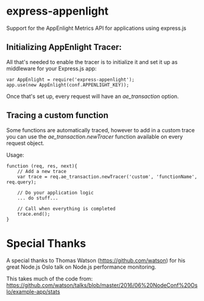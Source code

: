 # express-appenlight
Support for the AppEnlight Metrics API for applications using express.js


## Initializing AppEnlight Tracer:


All that's needed to enable the tracer is to initialize it and set it up as middleware for your Express.js app:

```
var AppEnlight = require('express-appenlight');
app.use(new AppEnlight(conf.APPENLIGHT_KEY));
```

Once that's set up, every request will have an *ae_transaction* option.

## Tracing a custom function

Some functions are automatically traced, however to add in a custom trace you can use the *ae_transaction.newTracer* function available on every request object.

Usage:

```
function (req, res, next){
	// Add a new trace
	var trace = req.ae_transaction.newTracer('custom', 'functionName', req.query);

	// Do your application logic
	... do stuff...

	// Call when everything is completed
	trace.end();
}
```

# Special Thanks

A special thanks to Thomas Watson (https://github.com/watson) for his great Node.js Oslo talk on Node.js performance monitoring.

This takes much of the code from: https://github.com/watson/talks/blob/master/2016/06%20NodeConf%20Oslo/example-app/stats
